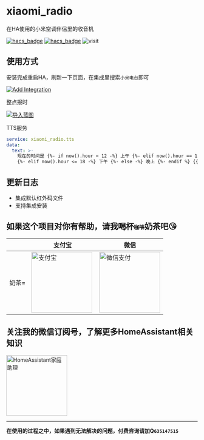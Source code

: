 # xiaomi_radio
在HA使用的小米空调伴侣里的收音机

[![hacs_badge](https://img.shields.io/badge/Home-Assistant-%23049cdb)](https://www.home-assistant.io/)
[![hacs_badge](https://img.shields.io/badge/HACS-Custom-41BDF5.svg)](https://github.com/hacs/integration)
![visit](https://visitor-badge.laobi.icu/badge?page_id=shaonianzhentan.xiaomi_radio&left_text=visit)

## 使用方式

安装完成重启HA，刷新一下页面，在集成里搜索`小米电台`即可

[![Add Integration](https://my.home-assistant.io/badges/config_flow_start.svg)](https://my.home-assistant.io/redirect/config_flow_start?domain=xiaomi_radio)

整点报时

[![导入蓝图](https://my.home-assistant.io/badges/blueprint_import.svg)](https://my.home-assistant.io/redirect/blueprint_import/?blueprint_url=https%3A%2F%2Fgithub.com%2Fshaonianzhentan%2Fxiaomi_radio%2Fblob%2Fmain%2Fblueprints%2Ftime_reminder.yaml)

TTS服务
```yaml
service: xiaomi_radio.tts
data:
  text: >-
    现在的时间是 {%- if now().hour < 12 -%} 上午 {%- elif now().hour == 12 -%} 中午
    {%- elif now().hour <= 18 -%} 下午 {%- else -%} 晚上 {%- endif %} {{now().strftime("%I:%M")}}
```

## 更新日志

- 集成默认红外码文件
- 支持集成安装

## 如果这个项目对你有帮助，请我喝杯<del style="font-size: 14px;">咖啡</del>奶茶吧😘
|  |支付宝|微信|
|---|---|---|
奶茶= | <img src="https://ha.jiluxinqing.com/img/alipay.png" align="left" height="160" width="160" alt="支付宝" title="支付宝">  |  <img src="https://ha.jiluxinqing.com/img/wechat.png" height="160" width="160" alt="微信支付" title="微信">

## 关注我的微信订阅号，了解更多HomeAssistant相关知识
<img src="https://ha.jiluxinqing.com/img/wechat-channel.png" height="160" alt="HomeAssistant家庭助理" title="HomeAssistant家庭助理">

---
**在使用的过程之中，如果遇到无法解决的问题，付费咨询请加Q`635147515`**